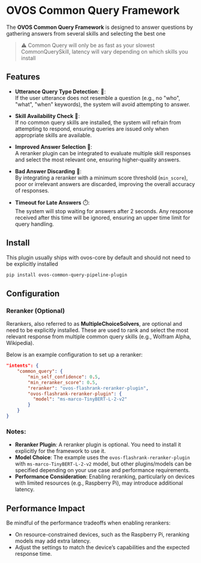 # OVOS Common Query Framework

The **OVOS Common Query Framework** is designed to answer questions by gathering answers from several skills and selecting the best one

> ⚠️ Common Query will only be as fast as your slowest CommonQuerySkill, latency will vary depending on which skills you install


## Features

- **Utterance Query Type Detection**: 🧐:  
  If the user utterance does not resemble a question (e.g., no "who", "what", "when" keywords), the system will avoid attempting to answer.
  
- **Skill Availability Check** 🔧:  
  If no common query skills are installed, the system will refrain from attempting to respond, ensuring queries are issued only when appropriate skills are available.

- **Improved Answer Selection** 🤖:  
  A reranker plugin can be integrated to evaluate multiple skill responses and select the most relevant one, ensuring higher-quality answers.

- **Bad Answer Discarding** 🚮:  
  By integrating a reranker with a minimum score threshold (`min_score`), poor or irrelevant answers are discarded, improving the overall accuracy of responses.

- **Timeout for Late Answers** ⏱️:  
  The system will stop waiting for answers after 2 seconds. Any response received after this time will be ignored, ensuring an upper time limit for query handling.

## Install

This plugin usually ships with ovos-core by default and should not need to be explicitly installed

```bash
pip install ovos-common-query-pipeline-plugin
```

## Configuration

### Reranker (Optional)
Rerankers, also referred to as **MultipleChoiceSolvers**, are optional and need to be explicitly installed. These are used to rank and select the most relevant response from multiple common query skills (e.g., Wolfram Alpha, Wikipedia).

Below is an example configuration to set up a reranker:

```json
"intents": {
    "common_query": {
        "min_self_confidence": 0.5,
        "min_reranker_score": 0.5,
        "reranker": "ovos-flashrank-reranker-plugin",
        "ovos-flashrank-reranker-plugin": {
          "model": "ms-marco-TinyBERT-L-2-v2"
        }
    }
}
```

### Notes:
- **Reranker Plugin**: A reranker plugin is optional. You need to install it explicitly for the framework to use it.
- **Model Choice**: The example uses the `ovos-flashrank-reranker-plugin` with `ms-marco-TinyBERT-L-2-v2` model, but other plugins/models can be specified depending on your use case and performance requirements.
- **Performance Consideration**: Enabling reranking, particularly on devices with limited resources (e.g., Raspberry Pi), may introduce additional latency.

## Performance Impact

Be mindful of the performance tradeoffs when enabling rerankers:
- On resource-constrained devices, such as the Raspberry Pi, reranking models may add extra latency.  
- Adjust the settings to match the device’s capabilities and the expected response time.
